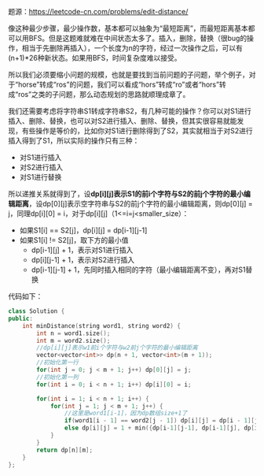 题源：https://leetcode-cn.com/problems/edit-distance/

像这种最少步骤，最少操作数，基本都可以抽象为“最短距离”，而最短距离基本都可以用BFS。但是这题难就难在中间状态太多了。插入，删除，替换（很bug的操作，相当于先删除再插入），一个长度为n的字符，经过一次操作之后，可以有(n+1)*26种新状态。如果用BFS，时间复杂度难以接受。

所以我们必须要缩小问题的规模，也就是要找到当前问题的子问题，举个例子，对于“horse”转成“ros”的问题，我们可以看成“hors”转成“ro”或者“hors”转成“ros”之类的子问题，那么动态规划的思路就顺理成章了。

我们还需要考虑将字符串S1转成字符串S2，有几种可能的操作？你可以对S1进行插入、删除、替换，也可以对S2进行插入、删除、替换，但其实很容易就能发现，有些操作是等价的，比如你对S1进行删除得到了S2，其实就相当于对S2进行插入得到了S1，所以实际的操作只有三种：

- 对S1进行插入
- 对S2进行插入
- 对S1进行替换

所以递推关系就得到了，设**dp[i]\[j]表示S1的前i个字符与S2的前j个字符的最小编辑距离**，设dp[0]\[j]表示空字符串与S2的前j个字符的最小编辑距离，则dp[0]\[j] = j，同理dp[i]\[0] = i，对于dp[i]\[j]（1<=i=j<smaller_size）：

- 如果S1[i] == S2[j]，dp[i]\[j] = dp[i-1]\[j-1]
- 如果S1[i] != S2[j]，取下方的最小值
  - dp[i-1]\[j] + 1，表示对S1进行插入
  - dp[i]\[j-1] + 1，表示对S2进行插入
  - dp[i-1]\[j-1] + 1，先同时插入相同的字符（最小编辑距离不变），再对S1替换

代码如下：

```c++
class Solution {
public:
    int minDistance(string word1, string word2) {
        int n = word1.size();
        int m = word2.size();
        //dp[i][j]表示w1前i个字符与w2前j个字符的最小编辑距离
        vector<vector<int>> dp(n + 1, vector<int>(m + 1));
        //初始化第一行
        for(int j = 0; j < m + 1; j++) dp[0][j] = j; 
        //初始化第一列
        for(int i = 0; i < n + 1; i++) dp[i][0] = i;

        for(int i = 1; i < n + 1; i++) {
            for(int j = 1; j < m + 1; j++) {
                //这里是word1[i-1]，因为dp数组size+1了
                if(word1[i - 1] == word2[j - 1]) dp[i][j] = dp[i - 1][j - 1];
                else dp[i][j] = 1 + min({dp[i-1][j-1], dp[i-1][j], dp[i][j-1]});
            }
        } 
        return dp[n][m];
    }
};
```



